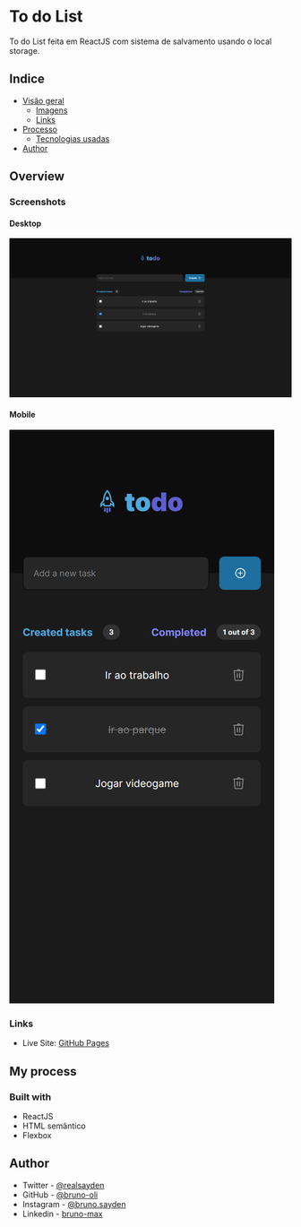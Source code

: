# To do List

To do List feita em ReactJS com sistema de salvamento usando o local storage.

## Indice

- [Visão geral](#overview)
  - [Imagens](#screenshot)
  - [Links](#links)
- [Processo](#my-process)
  - [Tecnologias usadas](#built-with)
- [Author](#author)

## Overview

### Screenshots

#### Desktop

![](./design/desktop-preview.png)

#### Mobile

![](./design/mobile-preview.png)

### Links

- Live Site: [GitHub Pages](https://bruno-oli.github.io/to-do-list/)

## My process

### Built with

- ReactJS
- HTML semântico
- Flexbox

## Author

- Twitter - [@realsayden](https://www.twitter.com/realsayden)
- GitHub - [@bruno-oli](https://github.com/bruno-oli)
- Instagram - [@bruno.sayden](https://www.instagram.com/bruno.sayden/)
- Linkedin - [bruno-max](https://www.linkedin.com/in/bruno-max-3665b3223/)